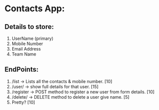 # Contacts App:

## Details to store:

1. UserName (primary)
2. Mobile Number
3. Email Address
4. Team Name

## EndPoints:

1. /list -> Lists all the contacts & mobile number. [10]
2. /user/<name> -> show full details for that user. [15]
3. /register -> POST method to register a new user from form details. [10]
4. /delete/<name> -> DELETE method to delete a user give name. [5]
5. Pretty? [10]
